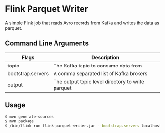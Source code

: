 # Flink Parquet Writer

A simple Flink job that reads Avro records from Kafka and writes the data as parquet.

## Command Line Arguments

| Flags | Description |
|-------|------------|
| topic | The Kafka topic to consume data from |
| bootstrap.servers | A comma separated list of Kafka brokers |
| output | The output topic level directory to write parquet |

## Usage 

```bash
$ mvn generate-sources
$ mvn package
$ /bin/flink run flink-parquet-writer.jar --bootstrap.servers localhost:8080 --topic user-input --output hdfs://users/
```
